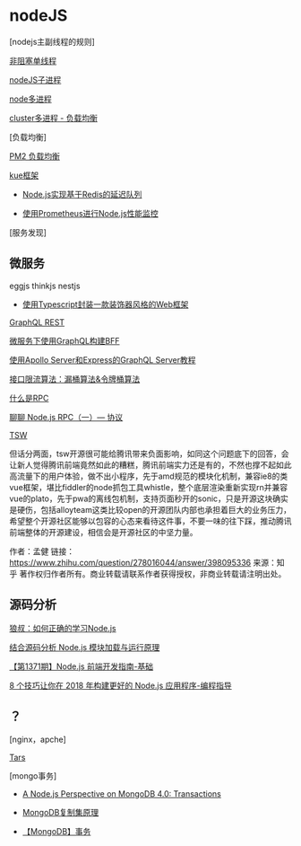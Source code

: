 # nodeJS

[nodejs主副线程的规则]

[非阻塞单线程](https://www.cnblogs.com/linzhanfly/p/9082895.html)

[nodeJS子进程](https://www.jianshu.com/p/f4995c8971a0)

[node多进程](http://www.runoob.com/nodejs/nodejs-process.html)

[cluster多进程 - 负载均衡](https://www.cnblogs.com/kenkofox/p/5431643.html)

[负载均衡]

[PM2 负载均衡](https://blog.csdn.net/qq_17475155/article/details/53823862)

[kue框架](https://github.com/Automattic/kue)

* [Node.js实现基于Redis的延迟队列](https://cnodejs.org/topic/5b30d11e57137f22415c4f05)

* [使用Prometheus进行Node.js性能监控](https://blog.risingstack.com/node-js-performance-monitoring-with-prometheus/)

[服务发现]

## 微服务

eggjs thinkjs nestjs

* [使用Typescript封装一款装饰器风格的Web框架](https://cnodejs.org/topic/5a814f172580af301494a616)

[GraphQL REST](https://www.jianshu.com/p/2ad286397f7a?open_source=weibo_search)

[微服务下使用GraphQL构建BFF](http://baijiahao.baidu.com/s?id=1596158611043646894&wfr=spider&for=pc)

[使用Apollo Server和Express的GraphQL Server教程](https://www.robinwieruch.de/graphql-apollo-server-tutorial/)

[接口限流算法：漏桶算法&令牌桶算法](https://juejin.im/post/5b6e48436fb9a04fe11b10a5)

[什么是RPC](https://www.zhihu.com/question/25536695)

[聊聊 Node.js RPC（一）— 协议](https://zhuanlan.zhihu.com/p/38012481?utm_source=wechat_session&utm_medium=social)

[TSW](https://github.com/Tencent/TSW)

但话分两面，tsw开源很可能给腾讯带来负面影响，如同这个问题底下的回答，会让新人觉得腾讯前端竟然如此的糟糕，腾讯前端实力还是有的，不然也撑不起如此高流量下的用户体验，做不出小程序，先于amd规范的模块化机制，兼容ie8的类vue框架，堪比fiddler的node抓包工具whistle，整个底层渲染重新实现rn并兼容vue的plato，先于pwa的离线包机制，支持页面秒开的sonic，只是开源这块确实是硬伤，包括alloyteam这类比较open的开源团队内部也承担着巨大的业务压力，希望整个开源社区能够以包容的心态来看待这件事，不要一味的往下踩，推动腾讯前端整体的开源建设，相信会是开源社区的中坚力量。

作者：孟健
链接：<https://www.zhihu.com/question/278016044/answer/398095336>
来源：知乎
著作权归作者所有。商业转载请联系作者获得授权，非商业转载请注明出处。

## 源码分析

[狼叔：如何正确的学习Node.js](https://i5ting.github.io/How-to-learn-node-correctly/#1)

[结合源码分析 Node.js 模块加载与运行原理](http://efe.baidu.com/blog/nodejs-module-analyze/)

[【第1371期】Node.js 前端开发指南-基础](https://mp.weixin.qq.com/s/4yXWhBuBqVRoQB3krVgNpA)

[8 个技巧让你在 2018 年构建更好的 Node.js 应用程序-编程指导](https://github.com/xitu/gold-miner/blob/master/TODO/node-js-development-tips-2018.md)

## ？

[nginx，apche]

[Tars](https://github.com/Tencent/Tars)

[mongo事务]

* [A Node.js Perspective on MongoDB 4.0: Transactions](http://thecodebarbarian.com/a-node-js-perspective-on-mongodb-4-transactions.html)

* [MongoDB复制集原理](http://www.mongoing.com/archives/2155)

* [【MongoDB】事务](http://blog.51cto.com/l0vesql/2134631)
